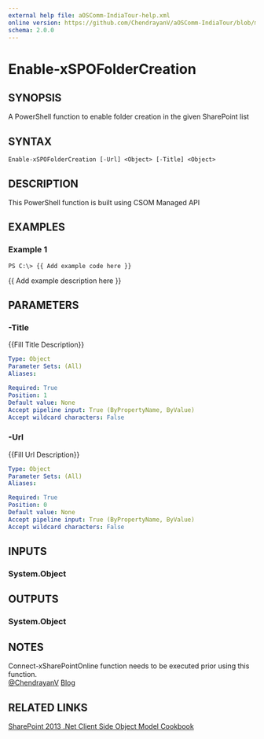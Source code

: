 ```yaml
---
external help file: aOSComm-IndiaTour-help.xml
online version: https://github.com/ChendrayanV/aOSComm-IndiaTour/blob/master/docs/Enable-xSPOFolderCreation.md
schema: 2.0.0
---
```


# Enable-xSPOFolderCreation

## SYNOPSIS
A PowerShell function to enable folder creation in the given SharePoint list

## SYNTAX

```
Enable-xSPOFolderCreation [-Url] <Object> [-Title] <Object>
```

## DESCRIPTION
This PowerShell function is built using CSOM Managed API

## EXAMPLES

### Example 1
```
PS C:\> {{ Add example code here }}
```

{{ Add example description here }}

## PARAMETERS

### -Title
{{Fill Title Description}}

```yaml
Type: Object
Parameter Sets: (All)
Aliases: 

Required: True
Position: 1
Default value: None
Accept pipeline input: True (ByPropertyName, ByValue)
Accept wildcard characters: False
```

### -Url
{{Fill Url Description}}

```yaml
Type: Object
Parameter Sets: (All)
Aliases: 

Required: True
Position: 0
Default value: None
Accept pipeline input: True (ByPropertyName, ByValue)
Accept wildcard characters: False
```

## INPUTS

### System.Object


## OUTPUTS

### System.Object

## NOTES
Connect-xSharePointOnline function needs to be executed prior using this function.  
[@ChendrayanV](https://twitter.com/chendrayanv)
[Blog](http://chen.about-powershell.com)
## RELATED LINKS
[SharePoint 2013 .Net Client Side Object Model Cookbook](http://www.c-sharpcorner.com/ebooks/sharepoint-2013-dot-net-client-side-object-model-cookbook)